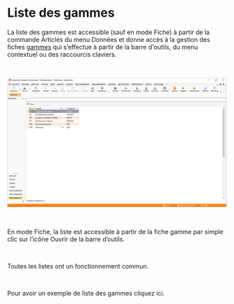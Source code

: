 # Liste des gammes


La liste des gammes est accessible (sauf en mode Fiche) à partir de 
 la commande Articles du menu Données et donne accès à la gestion des fiches 
 [gammes](Gamme/Gamme.md) qui s’effectue à partir de la barre 
 d'outils, du menu contextuel ou des raccourcis claviers.


 


![](Gammes.png)


 


En mode Fiche, la liste est accessible à partir de la fiche gamme par 
 simple clic sur l’icône Ouvrir de la barre d’outils.


 


Toutes les listes ont un fonctionnement commun.


 


Pour avoir un exemple de liste des gammes cliquez ici.


 






